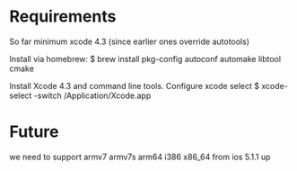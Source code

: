 # Requirements

So far minimum xcode 4.3 (since earlier ones override autotools)

Install via homebrew:
    $ brew install pkg-config autoconf automake libtool cmake

Install Xcode 4.3 and command line tools. Configure xcode select
    $ xcode-select -switch /Application/Xcode.app

# Future
we need to support
armv7 armv7s arm64 i386 x86_64
from ios 5.1.1 up
